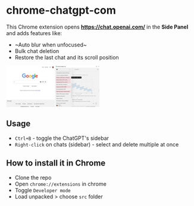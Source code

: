 # chrome-chatgpt-com

This Chrome extension opens **https://chat.openai.com/** in the **Side Panel** and adds features like:
- ~Auto blur when unfocused~
- Bulk chat deletion
- Restore the last chat and its scroll position

<img src="https://github.com/dpikalov/chatgpt-in-popup-chrome/blob/main/artworks/screenshot.png?raw=true" width="50%">

## Usage

- `Ctrl+B` - toggle the ChatGPT's sidebar
- `Right-click` on chats (sidebar) - select and delete multiple at once


## How to install it in Chrome
- Clone the repo
- Open ```chrome://extensions``` in chrome
- Toggle ```Developer mode```
- Load unpacked > choose ```src``` folder
  



